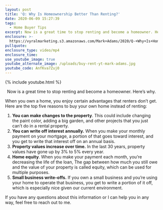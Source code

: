 ```yaml
---
layout: post
title: 'Q: Why Is Homeownership Better Than Renting?'
date: 2020-06-09 15:27:39
tags:
  - Home Buyer Tips
excerpt: Now is a great time to stop renting and become a homeowner. Here’s why.
enclosure: >-
  https://vyralmarketing.s3.amazonaws.com/Mark+Adams/2020/Q-+Why+Is+Homeownership+Better+Than+Renting_.mp4
pullquote:
enclosure_type: video/mp4
enclosure_time:
use_youtube_image: true
youtube_alternate_image: /uploads/buy-rent-yt-mark-adams.jpg
youtube_code: AnfKva7Zuj0
---
```


{% include youtube.html %}

<p style="text-align:center">Now is a great time to stop renting and become a homeowner. Here’s why.</p>

When you own a home, you enjoy certain advantages that renters don’t get. Here are the top five reasons to buy your own home instead of renting:

1. **You can make changes to the property**. This could include changing the paint color, adding a big garden, and other projects that you just can’t do in a rental property.
2. **You can write off interest annually.** When you make your monthly payment on your mortgage, a portion of that goes toward interest, and you get to write that interest off on an annual basis.
3. **Property values increase over time.** In the last 30 years, property values have gone up by 3% to 5% every year.
4. **Home equity**. When you make your payment each month, you’re decreasing the life of the loan, The gap between how much you still owe and the value of your property is called equity, which can be used for multiple purposes.
5. **Small business write-offs.** If you own a small business and you’re using your home to operate that business, you get to write a portion of it off, which is especially nice given our current environment.&nbsp;

If you have any questions about this information or I can help you in any way, feel free to reach out to me.